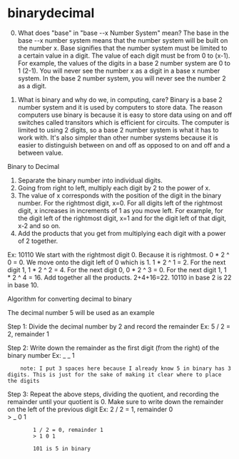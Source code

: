 # binarydecimal


0. What does "base" in "base --x Number System" mean?
  The base in the base --x number system means that the number system will be built on the number x. Base signifies that the number system must be limited to a certain value in a digit. The value of each digit must be from 0 to (x-1). For example, the values of the digits in a base 2 number system are 0 to 1 (2-1). You will never see the number x as a digit in a base x number system. In the base 2 number system, you will never see the number 2 as a digit. 
  
1. What is binary and why do we, in computing, care?
  Binary is a base 2 number system and it is used by computers to store data. The reason computers use binary is because it is easy to store data using on and off switches called transitors which is efficient for circuits. The computer is limited to using 2 digits, so a base 2 number system is what it has to work with. It's also simpler than other number systems because it is easier to distinguish between on and off as opposed to on and off and a between value.





Binary to Decimal
1. Separate the binary number into individual digits. 
2. Going from right to left, multiply each digit by 2 to the power of x.
3. The value of x corresponds with the position of the digit in the binary number. For the rightmost digit, x=0. For all digits left of the rightmost digit, x increases in increments of 1 as you move left. For example, for the digit left of the rightmost digit, x=1 and for the digit left of that digit, x-2 and so on.
4. Add the products that you get from multiplying each digit with a power of 2 together.

Ex: 10110
We start with the rightmost digit 0. Because it is rightmost. 0 * 2 ^ 0 = 0.
We move onto the digit left of 0 which is 1. 1 * 2 ^ 1 = 2.
For the next digit 1, 1 * 2 ^ 2 = 4.
For the next digit 0, 0 * 2 ^ 3 = 0.
For the next digit 1, 1 * 2 ^ 4 = 16.
Add together all the products. 2+4+16=22.
10110 in base 2 is 22 in base 10.



Algorithm for converting decimal to binary

The decimal number 5 will be used as an example

Step 1: Divide the decimal number by 2 and record the remainder
        Ex: 5 / 2 = 2, remainder 1
        
Step 2: Write down the remainder as the first digit (from the right) of the binary number
        Ex: _ _ 1
        
        note: I put 3 spaces here because I already know 5 in binary has 3 digits. This is just for the sake of making it clear where to place the digits
        
Step 3: Repeat the above steps, dividing the quotient, and recording the remainder until your quotient is 0. Make sure to write down the remainder on the left of the previous digit
        Ex: 2 / 2 = 1, remainder 0      
            > _ 0 1
            
            1 / 2 = 0, remainder 1
            > 1 0 1
            
            101 is 5 in binary
